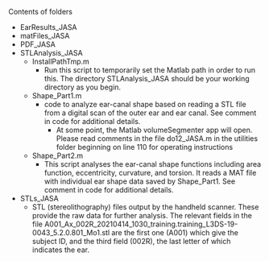 Contents of folders
- EarResults_JASA
- matFiles_JASA
- PDF_JASA
- STLAnalysis_JASA
    - InstallPathTmp.m
        - Run this script to temporarily set the Matlab path in order to run this.  The directory STLAnalysis_JASA should be your working directory as you begin.
    - Shape_Part1.m
        - code to analyze ear-canal shape based on reading a STL file from a digital scan of the outer ear and ear canal. See comment in code for additional details.
            - At some point, the Matlab volumeSegmenter app will open. Please read comments in the file do12_JASA.m in the utilities folder beginning on line 110 for operating instructions
    - Shape_Part2.m
        - This script analyses the ear-canal shape functions including area function, eccentricity, curvature, and torsion. It reads a MAT file with individual ear shape data saved by Shape_Part1. See comment in code for additional details.
- STLs_JASA
    - STL (stereolithography) files output by the handheld scanner. These provide the raw data for further analysis. The relevant fields in the file A001_Ax_002R_20210414_1030_training.training_L3DS-19-0043_5.2.0.801_Mo1.stl are the first one (A001) which give the subject ID, and the third field (002R), the last letter of which indicates the ear.
